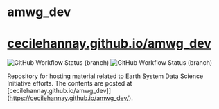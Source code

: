
# amwg_dev
# [cecilehannay.github.io/amwg_dev](https://ncar.github.io/amwg_dev]/)

![GitHub Workflow Status (branch)](https://img.shields.io/github/workflow/status/NCAR/esds/deploy-website/main?logo=github&style=for-the-badge)
![GitHub Workflow Status (branch)](https://img.shields.io/github/workflow/status/NCAR/esds/linting/main?label=linting&logo=github&style=for-the-badge)

Repository for hosting material related to Earth System Data Science Initiative efforts. The contents are posted at [cecilehannay.github.io/amwg_dev]](https://cecilehannay.github.io/amwg_dev/).
